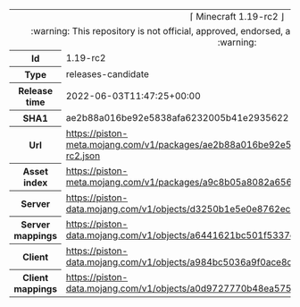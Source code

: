 <html><table>
<tr><td colspan="2" align="center"><img width="0" height="0"><br/>⌈ Minecraft 1.19-rc2 ⌋<br/><img width="0" height="0"></td></tr>
<tr><td colspan="2" align="center"><img width="0" height="0"><br/>
:warning: This repository is not official, approved, endorsed, associated or connected with Mojang :warning:
<br/><img width="0" height="0"></td></tr>
<tr><th>Id</th><td>1.19-rc2</td></tr>
<tr><th>Type</th><td>releases-candidate</td></tr>
<tr><th>Release time</th><td>2022-06-03T11:47:25+00:00</td></tr>
<tr><th>SHA1</th><td>ae2b88a016be92e5838afa6232005b41e2935622</td></tr>
<tr><th>Url</th><td><a href="https://piston-meta.mojang.com/v1/packages/ae2b88a016be92e5838afa6232005b41e2935622/1.19-rc2.json">https://piston-meta.mojang.com/v1/packages/ae2b88a016be92e5838afa6232005b41e2935622/1.19-rc2.json</a></td></tr>
<tr><th>Asset index</th><td><a href="https://piston-meta.mojang.com/v1/packages/a9c8b05a8082a65678beda6dfa2b8f21fa627bce/1.19.json">https://piston-meta.mojang.com/v1/packages/a9c8b05a8082a65678beda6dfa2b8f21fa627bce/1.19.json</a></td></tr>
<tr><th>Server</th><td><a href="https://piston-data.mojang.com/v1/objects/d3250b1e5e0e8762ec8ceae034d5f229965d00d3/server.jar">https://piston-data.mojang.com/v1/objects/d3250b1e5e0e8762ec8ceae034d5f229965d00d3/server.jar</a></td></tr>
<tr><th>Server mappings</th><td><a href="https://piston-data.mojang.com/v1/objects/a6441621bc501f5337e54608a942cf4a2c262e6a/server.txt">https://piston-data.mojang.com/v1/objects/a6441621bc501f5337e54608a942cf4a2c262e6a/server.txt</a></td></tr>
<tr><th>Client</th><td><a href="https://piston-data.mojang.com/v1/objects/a984bc5036a9f0ace8da1040614996abcda5f2ad/client.jar">https://piston-data.mojang.com/v1/objects/a984bc5036a9f0ace8da1040614996abcda5f2ad/client.jar</a></td></tr>
<tr><th>Client mappings</th><td><a href="https://piston-data.mojang.com/v1/objects/a0d9727770b48ea5750e794667017d71af4e8e00/client.txt">https://piston-data.mojang.com/v1/objects/a0d9727770b48ea5750e794667017d71af4e8e00/client.txt</a></td></tr>
</table></html>